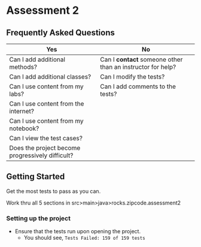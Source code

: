 # Assessment 2

## Frequently Asked Questions

| Yes                                | No                               |
| ---------------------------------- | -------------------------------- |
| Can I add additional methods?      | Can I **contact** someone other than an instructor for help?
| Can I add additional classes?      | Can I modify the tests? |
| Can I use content from my labs?    | Can I add comments to the tests?   |
| Can I use content from the internet?    |
| Can I use content from my notebook? |
| Can I view the test cases? |
| Does the project become progressively difficult? |


## Getting Started

Get the most tests to pass as you can.

Work thru all 5 sections in src>main>java>rocks.zipcode.assessment2


### Setting up the project
* Ensure that the tests run upon opening the project.
	* You should see, `Tests Failed: 159 of 159 tests`

